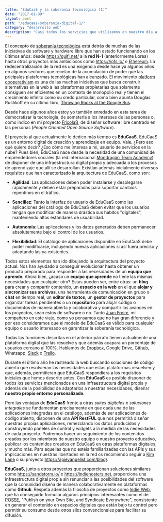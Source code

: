 ```yaml
---
title: "EduCaaS y la soberanía tecnológica (1)"
date: "2017-01-09"
layout: post
path: "/educaas-soberania-digital-1/"
category: "desarrollo web"
description: "Casi todos los servicios que utilizamos en nuestro día a día (correo, editor de texto, chat) están en la nube. Pero la nube tiene propietarios, como cualquier otro espacio, y muchas veces los intereses de los propietarios no coinciden con los nuestros o, incluso aún, los propietarios de la nube pueden decidir que nuestros datos o nuestras aplicaciones no son importantes en su modelo de negocio y apagarlas de la noche a la mañana. Nos encontraremos un bonito texto legal que nunca habíamos leído pero sí habíamos aceptado como explicación. Lo que durante años exigió la democracia, el poder para la ciudadanía, es ahora pasado por alto constantemente con nuestro beneplácito o nuestra total ignorancia. La soberanía digital debe preocuparte, si es que no lo hace ya. Internet nació descentralizada y debe volver a serlo."
---
```

El concepto de [soberanía tecnológica](https://es.wikipedia.org/wiki/Soberan%C3%ADa_Tecnol%C3%B3gica) está detrás de muchas de las iniciativas de software y hardware libre que han estado funcionando en los últimos años: desde https://guifi.net/ a la **red N-1** (anteriormente Lorea) hasta otros proyectos más ambiciosos como https://ipfs.io/ o [Ethereum](https://www.ethereum.org/). La redecentralización de la red es una exigencia desde hace ya algunos años en algunos sectores que recelan de la acumulación de poder que las pricipales plataformas tecnológicas han alcanzado. El movimiento [platform cooperativism](http://platformcoop.net/) es una de las muchas iniciativas que busca construir alternativas en la web a las plataformas propietarias que solamente consiguen ser eficientes en un contexto de monopolio real y tienen el crecimiento infinito como su credo particular, como bien apunta Douglas Rushkoff en su último libro, [Throwing Rocks at the Google Bus](http://www.rushkoff.com/books/throwing-rocks-at-the-google-bus/).

Desde hace algunos años estoy yo también enredado en esta tarea de democratizar la tecnología, de someterla a los intereses de las personas o, como indico en mi proyecto [FricolaB](http://fricolab.com), de diseñar software libre centrado en las personas (_People Oriented Open Source Software_).

El proyecto al que actualmente le dedico más tiempo es **EduCaaS**. EduCaaS es un entorno digital de creación y aprendizaje en equipo. Vale. ¿Pero eso qué quiere decir? ¿Eso cómo me interesa a mí, usuario de servicios en la nube? Pues bien, EduCaaS nace desde la necesidad de una comunidad de emprendedores sociales (la red internacional [Mondragón Team Academy](http://mondragonteamacademy.com/)) de disponer de una infraestructura digital propia y adecuada a los procesos de aprendizaje que allí se desarrollan. Existían además inicialmente diversos requisitos que han caracterizado la arquitectura de EduCaaS, como son:

- **Agilidad**: Las aplicaciones deben poder instalarse y desplegarse rápidamente y deben estar preparadas para soportar cambios repentinos en el tráfico.

- **Sencillez**: Tanto la interfaz de usuario de EduCaaS como las aplicaciones del catálogo de EduCaaS deben evitar que los usuarios tengan que modificar de manera drástica sus habitos "digitales", manteniendo altos estándares de usuabilidad.

- **Autonomía**: Las aplicaciones y los datos generados deben permanecer absolutamente bajo el control de los usuarios.

- **Flexibilidad**: El catálogo de aplicaciones disponible en EduCaaS debe poder modificarse, incluyendo nuevas aplicaciones si así fuera preciso y adaptando las ya existentes.

Todos estos elementos han ido dibujando la arquitectura del proyecto actual. Nos han ayudado a conseguir evolucionar hasta obtener un producto preparado para responder a las necesidades de un **equipo que aprende**. Ahora bien, ¿acaso un **equipo que aprende** no tiene las mismas necesidades que cualquier otro? Estas pueden ser, entre otras: un **blog** para crear y compartir contenido, un **espacio en la web** en el que **alojar y sincronizar sus archivos**, una herramienta de comunicación en grupo o **chat** en tiempo real, un **editor de textos**, un **gestor de proyectos** para organizar tareas pendientes o un **repositorio** para alojar código o documentos de manera abierta y colaborativa y compartir los avances en los proyectos, sean estos de software o no. Tanto [Juan Freire](http://juanfreire.com/la-transformacion-provocada-por-lo-digital/), mi compañero en este viaje, como yo pensamos que no hay gran diferencia y por eso consideramos que el modelo de EduCaaS es válido para cualquier equipo o usuario interesado en garantizar la soberanía tecnológica.

Todas las funciones descritas en el anterior párrafo tienen actualmente una plataforma digital que las resuelve y que además acapara un porcentaje de usuarios cercano al 100%. Hablamos de [Dropbox](https://www.dropbox.com/), Google Drive, [Github](https://www.github.com), Whatsapp, [Slack](https://slack.com/) o [Trello](https://trello.com/).

Durante el último año he rastreado la web buscando soluciones de código abierto que resolvieran las necesidades que estas plataformas resuelven y que, además, permitieran que EduCaaS respondiera a los requisitos iniciales que hemos descrito antes. Con **EduCaaS** es posible disponer de todos los servicios mencionados en una infraestructura digital propia y además de la posibilidad de adaptarlos a nuestras necesidades, diseñar **nuestro propio entorno personalizado**.

Pero las ventajas de **EduCaaS** frente a otras _suites digitales_ o _soluciones integrales_ se fundamentan precisamente en que cada una de las aplicaciones integradas en el catálogo, además de ser aplicaciones de código abierto, disponen de una **API RestFUL** que nos permitirá diseñar nuestras propias aplicaciones, remezclando los datos producidos y construyendo paneles de control y widgets a la medida de las necesidades de cada proyecto. Podremos hacer un seguimiento de los contenidos creados por los miembros de nuestro equipo o nuestro proyecto educativo, publicar los contenidos creados en EduCaaS en otras plataformas digitales, y mucho más. Para aquellas que no estéis familiarizadas con las APIs y sus implicaciones en nuestras libertades en la red os recomiendo seguir a [Kim Lane](https://twitter.com/kinlane) o su proyecto https://apievangelist.com/blog/.

**EduCaaS**, junto a otros proyectos que proporcionan soluciones similares como https://sandstorm.io/ o https://indiehosters.net, proporciona una infraestructura digital propia sin renunciar a las posibilidades del software que la comunidad diseña de manera colaborativamente en plataformas como **Github**. Respeta además la filosofía de proyectos como [Indie Web](https://indieweb.org/), que ha conseguido formular algunos principios interesantes como el de [POSSE](https://indieweb.org/POSSE), "Publish on your Own Site, and Syndicate Everywhere", consistente en generar el contenido en espacios digitales que están bajo tu control pero permitir su consumo desde otros silos convencionales para facilitar su difusión.
